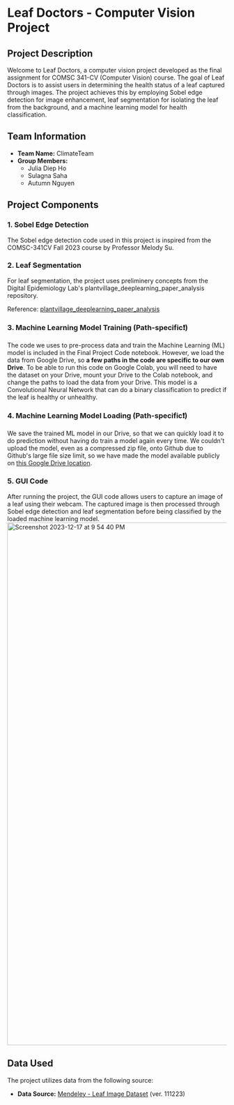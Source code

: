# Leaf Doctors - Computer Vision Project

## Project Description

Welcome to Leaf Doctors, a computer vision project developed as the final assignment for COMSC 341-CV (Computer Vision) course. The goal of Leaf Doctors is to assist users in determining the health status of a leaf captured through images. The project achieves this by employing Sobel edge detection for image enhancement, leaf segmentation for isolating the leaf from the background, and a machine learning model for health classification.

## Team Information

- **Team Name:** ClimateTeam
- **Group Members:**
  - Julia Diep Ho
  - Sulagna Saha
  - Autumn Nguyen

## Project Components

### 1. Sobel Edge Detection

The Sobel edge detection code used in this project is inspired from the COMSC-341CV Fall 2023 course by Professor Melody Su.

### 2. Leaf Segmentation

For leaf segmentation, the project uses preliminery concepts from the Digital Epidemiology Lab's plantvillage_deeplearning_paper_analysis repository.

Reference: [plantvillage_deeplearning_paper_analysis](https://github.com/digitalepidemiologylab/plantvillage_deeplearning_paper_analysis)

### 3. Machine Learning Model Training (Path-specific❗️)

The code we uses to pre-process data and train the Machine Learning (ML) model is included in the Final Project Code notebook. However, we load the data from Google Drive, so **a few paths in the code are specific to our own Drive**. To be able to run this code on Google Colab, you will need to have the dataset on your Drive, mount your Drive to the Colab notebook, and change the paths to load the data from your Drive. This model is a Convolutional Neural Network that can do a binary classification to predict if the leaf is healthy or unhealthy.

### 4. Machine Learning Model Loading (Path-specific❗️)

We save the trained ML model in our Drive, so that we can quickly load it to do prediction without having do train a model again every time. We couldn't upload the model, even as a compressed zip file, onto Github due to Github's large file size limit, so we have made the model available publicly on [this Google Drive location](https://drive.google.com/file/d/1EA0234xTWX_lVsGccazf4XDBrQg8NDmv/view?usp=share_link).

### 5. GUI Code

After running the project, the GUI code allows users to capture an image of a leaf using their webcam. The captured image is then processed through Sobel edge detection and leaf segmentation before being classified by the loaded machine learning model.
<img width="1199" alt="Screenshot 2023-12-17 at 9 54 40 PM" src="https://github.com/MHC-FA23-CS341CV/computer-vision-final-project-climateteam/assets/93749279/220e1041-594b-4920-bda0-c8370ecd5078">


## Data Used

The project utilizes data from the following source:

- **Data Source:** [Mendeley - Leaf Image Dataset](https://data.mendeley.com/datasets/t6j2h22jpx/1) (ver. 111223)


